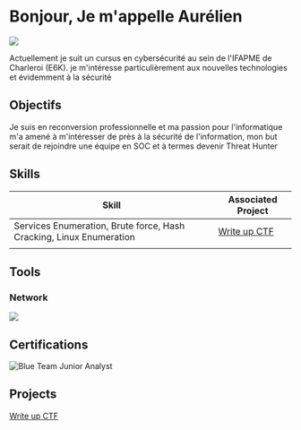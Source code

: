 # Bonjour, Je m'appelle Aurélien

<a href="https://www.linkedin.com/in/aurelien-pardons/"><img src="https://img.shields.io/badge/-LinkedIn-0072b1?&style=for-the-badge&logo=linkedin&logoColor=white" /></a>

Actuellement je suit un cursus en cybersécurité au sein de l'IFAPME de Charleroi (E6K). je m'intéresse particulièrement aux nouvelles technologies et évidemment à la sécurité
## Objectifs

Je suis en reconversion professionnelle et ma passion pour l'informatique m'a amené à m'intéresser de près à la sécurité de l'information, mon but serait de rejoindre une équipe en SOC et à termes devenir Threat Hunter 
## Skills

| Skill            | Associated Project                                         |
| ---------------- | ---------------------------------------------------------- |
| Services Enumeration, Brute force, Hash Cracking, Linux Enumeration | <a href="https://github.com/kota-shen/Writeup-CTF">Write up CTF</a> |
|                  | <a href="https://google.com"></a>                          |


## Tools


### Network

<div>
<img src="https://img.shields.io/badge/-Wireshark-0072b1?&style=for-the-badge&logo=wireshark&logoColor=white" />
</div>

## Certifications

<img src="https://img.shields.io/badge/BTJA-0072b1?style=for-the-badge&logoColor=white"  title= "Blue Team Junior Analyst" />



## Projects

<a href="https://github.com/kota-shen/Writeup-CTF">Write up CTF</a>
